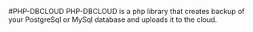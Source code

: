 #PHP-DBCLOUD
PHP-DBCLOUD is a php library that creates backup of your PostgreSql or MySql database and uploads it to the cloud.